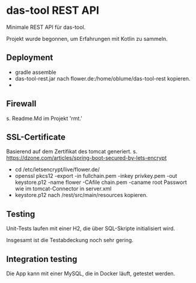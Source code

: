 # das-tool REST API

Minimale REST API für das-tool.

Projekt wurde begonnen, um Erfahrungen mit Kotlin zu sammeln.

## Deployment

* gradle assemble
* das-tool-rest.jar nach flower.de:/home/oblume/das-tool-rest kopieren.
*

## Firewall

s. Readme.Md im Projekt 'rmt.'

## SSL-Certificate

Basierend auf dem Zertifikat des tomcat generiert.
s. https://dzone.com/articles/spring-boot-secured-by-lets-encrypt

* cd /etc/letsencrypt/live/flower.de/
* openssl pkcs12 -export -in fullchain.pem -inkey privkey.pem -out keystore.p12 -name flower -CAfile chain.pem -caname
  root
  Passwort wie im tomcat-Connector in server.xml
* keystore.p12 nach /rest/src/main/resources kopieren.

## Testing

Unit-Tests laufen mit einer H2, die über SQL-Skripte initialisiert wird.

Insgesamt ist die Testabdeckung noch sehr gering.

## Integration testing

Die App kann mit einer MySQL, die in Docker läuft, getestet werden.